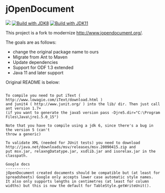 # jOpenDocument

[![](https://jitpack.io/v/naruoga/jOpenDocument.svg)](https://jitpack.io/#naruoga/jOpenDocument)
[![Build with JDK8](https://github.com/shiftsecurity/jOpenDocument/actions/workflows/build_JDK8.yml/badge.svg)](https://github.com/shiftsecurity/jOpenDocument/actions/workflows/build_JDK8.yml)
[![Build with JDK11](https://github.com/shiftsecurity/jOpenDocument/actions/workflows/build_JDK11.yml/badge.svg)](https://github.com/shiftsecurity/jOpenDocument/actions/workflows/build_JDK11.yml)

This project is a fork to modernize http://www.jopendocument.org/.

The goals are as follows:

- change the original package name to ours
- Migrate from Ant to Maven
- Update dependencies
- Support for ODF 1.3 extended
- Java 11 and later support

Original README is below:
```

To compile you need to put iText ( http://www.lowagie.com/iText/download.html )
and junit4 ( http://www.junit.org/ ) into the lib/ dir. Then just call ant version 1.7+
(if you want to generate the java5 version pass -Djre5.dir="C:\Program Files\Java\jre1.5.0_15")

Note that you have to compile using a jdk 6, since there's a bug in the version 5 (can't
throw a generic)

To validate XML (needed for JUnit tests) you need to download http://java.net/downloads/msv/releases/msv.20090415.zip and
put msv.jar, relaxngDatatype.jar, xsdlib.jar and isorelax.jar in the classpath.

Google docs
-----------
jOpenDocument created documents should be compatible but (at least for spreadsheets) Google only accepts lower case automatic style names.
It also only supports lengths in centimetres (at least for column widths) but this is now the default for TableStyle.getWriteUnit().
```
